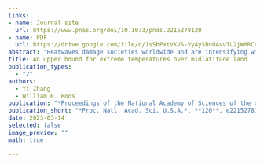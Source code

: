 ```yaml
---
links:
- name: Journal site
  url: https://www.pnas.org/doi/10.1073/pnas.2215278120
- name: PDF
  url: https://drive.google.com/file/d/1sSbPxtVKVS-Vy4yShnUAvvTL2jWMRCKE/view?usp=sharing
abstract: "Heatwaves damage societies worldwide and are intensifying with global warming. Several mechanistic drivers of heatwaves, such as atmospheric blocking and soil moisture-atmosphere feedback, are well-known for their ability to raise surface air temperature. However, what limits the maximum surface air temperature in heatwaves remains unclear; this became evident during recent Northern Hemisphere heatwaves which achieved temperatures far beyond the upper tail of the observed statistical distribution. Here, we present evidence for the hypothesis that convective instability limits annual maximum surface air temperatures (TXx) over midlatitude land. We provide a theory for the corresponding upper bound of midlatitude temperatures, which accurately describes the observed relationship between temperatures at the surface and in the midtroposphere. We show that known heatwave drivers shift the position of the atmospheric state in the phase space described by the theory, changing its proximity to the upper bound. This theory suggests that the upper bound for midlatitude TXx should increase 1.9 times as fast as 500-hPa temperatures at the time and location of TXx occurrences. Using empirical 500-hPa warming, we project that the upper bound of TXx over Northern Hemisphere midlatitude land (40°N to 65°N) will increase about twice as fast as global mean surface air temperature, and TXx will increase faster than this bound over regions that dry on the hottest days."
title: An upper bound for extreme temperatures over midlatitude land
publication_types:
  - "2"
authors:
  - Yi Zhang
  - William R. Boos
publication: "*Proceedings of the National Academy of Sciences of the United States of America*, **120**, e2215278120, doi:10.1073/pnas.2215278120"
publication_short: "*Proc. Natl. Acad. Sci. U.S.A.*, **120**, e2215278120, doi:10.1073/pnas.2215278120"
date: 2023-03-14
selected: false
image_preview: ""
math: true

---
```

